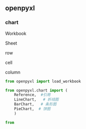 


## openpyxl

### chart


Workbook

Sheet

row

cell


column


```py
from openpyxl import load_workbook

from openpyxl.chart import (
    Reference,  #引用
    LineChart,   # 折线图
    BarChart,   # 条形图
    PieChart,  # 饼图
    )

from





```

